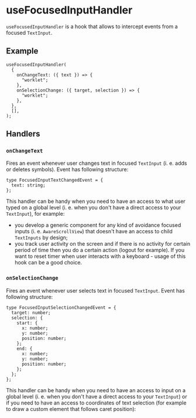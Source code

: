 # useFocusedInputHandler

<!-- -->

`useFocusedInputHandler` is a hook that allows to intercept events from a focused `TextInput`.

## Example[​](/react-native-keyboard-controller/pr-preview/pr-1029/docs/api/hooks/input/use-focused-input-handler.md#example "Direct link to Example")

```
useFocusedInputHandler(
  {
    onChangeText: ({ text }) => {
      "worklet";
    },
    onSelectionChange: ({ target, selection }) => {
      "worklet";
    },
  },
  [],
);
```

## Handlers[​](/react-native-keyboard-controller/pr-preview/pr-1029/docs/api/hooks/input/use-focused-input-handler.md#handlers "Direct link to Handlers")

### `onChangeText`[​](/react-native-keyboard-controller/pr-preview/pr-1029/docs/api/hooks/input/use-focused-input-handler.md#onchangetext "Direct link to onchangetext")

Fires an event whenever user changes text in focused `TextInput` (i. e. adds or deletes symbols). Event has following structure:

```
type FocusedInputTextChangedEvent = {
  text: string;
};
```

This handler can be handy when you need to have an access to what user typed on a global level (i. e. when you don't have a direct access to your `TextInput`), for example:

* you develop a generic component for any kind of avoidance focused inputs (i. e. `AwareScrollView`) that doesn't have an access to child `TextInputs` by design;
* you track user activity on the screen and if there is no activity for certain period of time then you do a certain action (logout for example). If you want to reset timer when user interacts with a keyboard - usage of this hook can be a good choice.

### `onSelectionChange`[​](/react-native-keyboard-controller/pr-preview/pr-1029/docs/api/hooks/input/use-focused-input-handler.md#onselectionchange "Direct link to onselectionchange")

Fires an event whenever user selects text in focused `TextInput`. Event has following structure:

```
type FocusedInputSelectionChangedEvent = {
  target: number;
  selection: {
    start: {
      x: number;
      y: number;
      position: number;
    };
    end: {
      x: number;
      y: number;
      position: number;
    };
  };
};
```

This handler can be handy when you need to have an access to input on a global level (i. e. when you don't have a direct access to your `TextInput`) or if you need to have an access to coordinates of text selection (for example to draw a custom element that follows caret position):

<!-- -->

[](/react-native-keyboard-controller/pr-preview/pr-1029/video/selection-demo.mov)
